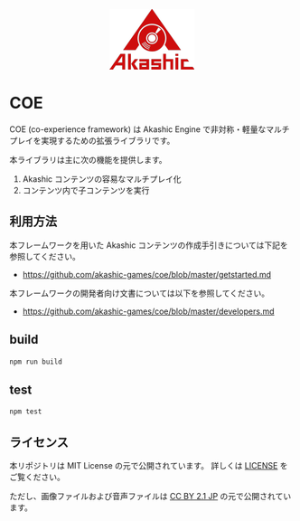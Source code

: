 <p align="center">
<img src="https://github.com/akashic-games/coe/blob/master/img/akashic.png"/>
</p>

# COE

COE (co-experience framework) は Akashic Engine で非対称・軽量なマルチプレイを実現するための拡張ライブラリです。

本ライブラリは主に次の機能を提供します。

1. Akashic コンテンツの容易なマルチプレイ化
2. コンテンツ内で子コンテンツを実行

## 利用方法

本フレームワークを用いた Akashic コンテンツの作成手引きについては下記を参照してください。
* https://github.com/akashic-games/coe/blob/master/getstarted.md

本フレームワークの開発者向け文書については以下を参照してください。
* https://github.com/akashic-games/coe/blob/master/developers.md

## build
```sh
npm run build
```

## test
```sh
npm test
```

## ライセンス
本リポジトリは MIT License の元で公開されています。
詳しくは [LICENSE](https://github.com/akashic-games/coe/blob/master/LICENSE) をご覧ください。

ただし、画像ファイルおよび音声ファイルは
[CC BY 2.1 JP](https://creativecommons.org/licenses/by/2.1/jp/) の元で公開されています。

